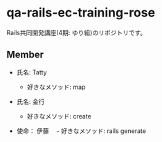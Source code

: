 # qa-rails-ec-training-rose
Rails共同開発講座(4期: ゆり組)のリポジトリです。

## Member
- 氏名: Tatty
  - 好きなメソッド: map

- 氏名: 金行
  - 好きなメソッド: create

- 使命： 伊藤
　- 好きなメソッド:  rails generate
